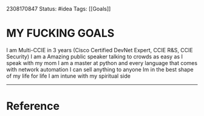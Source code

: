 

2308170847
	Status: #idea 
		Tags: [[Goals]]

# MY FUCKING GOALS


I am Multi-CCIE in 3 years (Cisco Certified DevNet Expert, CCIE R&S, CCIE Security)
I am a Amazing public speaker talking to crowds as easy as I speak with my mom
I am a master at python and every language that comes with network automation
I can sell anything to anyone 
Im in the best shape of my life for life
I am intune with my spiritual side 




---
# Reference